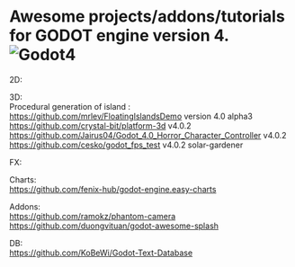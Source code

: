 Awesome projects/addons/tutorials for GODOT engine version 4.  
<img alt="Godot4" src="https://img.shields.io/badge/-Godot 4.x-478CBF?style=for-the-badge&logo=godotengine&logoWidth=20&logoColor=white" />  
=========================================
2D:  

3D:  
Procedural generation of island :  
https://github.com/mrlev/FloatingIslandsDemo  version 4.0 alpha3  
https://github.com/crystal-bit/platform-3d v4.0.2  
https://github.com/Jairus04/Godot_4.0_Horror_Character_Controller v4.0.2  
https://github.com/cesko/godot_fps_test v4.0.2
solar-gardener

FX:  

Charts:  
https://github.com/fenix-hub/godot-engine.easy-charts  

Addons:  
https://github.com/ramokz/phantom-camera  
https://github.com/duongvituan/godot-awesome-splash  

DB:  
https://github.com/KoBeWi/Godot-Text-Database  

